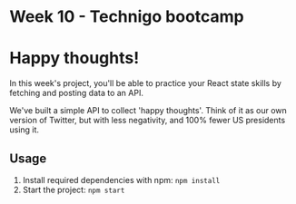 # Week 10 - Technigo bootcamp

# Happy thoughts!

In this week's project, you'll be able to practice your React state skills by fetching and posting data to an API.

We've built a simple API to collect 'happy thoughts'. Think of it as our own version of Twitter, but with less negativity, and 100% fewer US presidents using it.


## Usage

1. Install required dependencies with npm: `npm install`
2. Start the project: `npm start`

